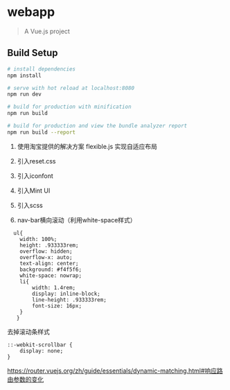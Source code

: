 # webapp

> A Vue.js project

## Build Setup

``` bash
# install dependencies
npm install

# serve with hot reload at localhost:8080
npm run dev

# build for production with minification
npm run build

# build for production and view the bundle analyzer report
npm run build --report
```

1. 使用淘宝提供的解决方案 flexible.js 实现自适应布局
2. 引入reset.css
3. 引入iconfont
4. 引入Mint UI
5. 引入scss

6. nav-bar横向滚动（利用white-space样式）
```
  ul{
    width: 100%;
    height: .933333rem;
    overflow: hidden;
    overflow-x: auto;
    text-align: center;
    background: #f4f5f6;
    white-space: nowrap;
    li{
        width: 1.4rem;
        display: inline-block;
        line-height: .933333rem;
        font-size: 16px;
    }
   }
```
去掉滚动条样式
```
::-webkit-scrollbar {
    display: none;
}
```

https://router.vuejs.org/zh/guide/essentials/dynamic-matching.html#响应路由参数的变化
